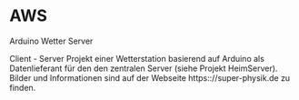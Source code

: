 # AWS
Arduino Wetter Server

Client - Server Projekt einer Wetterstation basierend auf Arduino als Datenlieferant für den den zentralen Server (siehe Projekt HeimServer). Bilder und Informationen sind auf der Webseite https:://super-physik.de zu finden.
